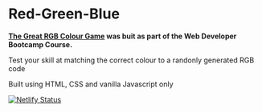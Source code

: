 # Red-Green-Blue
**[The Great RGB Colour Game](https://redgreenblue.netlify.app/) was buit as part of the Web Developer Bootcamp Course.**<br>

Test your skill at matching the correct colour to a randonly generated RGB code

Built using HTML, CSS and vanilla Javascript only

[![Netlify Status](https://api.netlify.com/api/v1/badges/f049e632-aa5c-4454-a81b-d4679b954062/deploy-status)](https://app.netlify.com/sites/redgreenblue/deploys)
